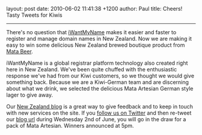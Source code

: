 layout: post
date: 2010-06-02 11:41:38 +1200
author: Paul
title: Cheers! Tasty Tweets for Kiwis



----

There's no question that [iWantMyName](https://iwantmyname.co.nz/) makes it easier and faster to register and manage domain names in New Zealand. Now we are making it easy to win some delicious New Zealand brewed boutique product from [Mata Beer](http://www.mata.net.nz/).

iWantMyName is a global registrar platform technology also created right here in New Zealand. We've been quite chuffed with the enthusiastic response we've had from our Kiwi customers, so we thought we would give something back. Because we are a Kiwi-German team and are discerning about what we drink, we selected the delicious Mata Artesian German style lager to give away.

Our [New Zealand blog](https://iwantmyname.com/blog/) is a great way to give feedback and to keep in touch with new services on the site. If you [follow us on Twitter](https://twitter.com/iWantMyNameNZ) and then re-tweet our [blog url](https://iwantmyname.com/blog/) during Wednesday 2nd of June, you will go in the draw for a pack of Mata Artesian. Winners announced at 5pm.
